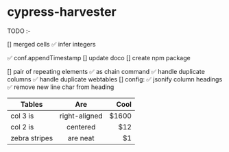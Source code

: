 # cypress-harvester

TODO :-

[] merged cells
✅ infer integers

✅ conf.appendTimestamp
[] update doco
[] create npm package

[] pair of repeating elements
✅ as chain command
✅ handle duplicate columns
✅ handle duplicate webtables
[] config:
    ✅ jsonify column headings
    ✅ remove new line char from heading
    
| Tables        | Are           | Cool  |
| ------------- |:-------------:| -----:|
| col 3 is      | right-aligned | $1600 |
| col 2 is      | centered      |   $12 |
| zebra stripes | are neat      |    $1 |